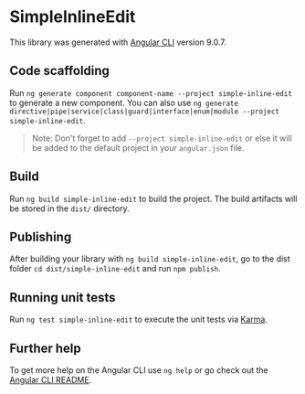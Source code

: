 # SimpleInlineEdit

This library was generated with [Angular CLI](https://github.com/angular/angular-cli) version 9.0.7.

## Code scaffolding

Run `ng generate component component-name --project simple-inline-edit` to generate a new component. You can also use `ng generate directive|pipe|service|class|guard|interface|enum|module --project simple-inline-edit`.
> Note: Don't forget to add `--project simple-inline-edit` or else it will be added to the default project in your `angular.json` file. 

## Build

Run `ng build simple-inline-edit` to build the project. The build artifacts will be stored in the `dist/` directory.

## Publishing

After building your library with `ng build simple-inline-edit`, go to the dist folder `cd dist/simple-inline-edit` and run `npm publish`.

## Running unit tests

Run `ng test simple-inline-edit` to execute the unit tests via [Karma](https://karma-runner.github.io).

## Further help

To get more help on the Angular CLI use `ng help` or go check out the [Angular CLI README](https://github.com/angular/angular-cli/blob/master/README.md).
